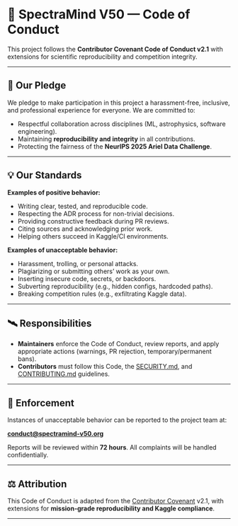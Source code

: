 # 🌌 SpectraMind V50 — Code of Conduct

This project follows the **Contributor Covenant Code of Conduct v2.1** with extensions for scientific reproducibility and competition integrity.

---

## 🤝 Our Pledge

We pledge to make participation in this project a harassment-free, inclusive, and professional experience for everyone.
We are committed to:

* Respectful collaboration across disciplines (ML, astrophysics, software engineering).
* Maintaining **reproducibility and integrity** in all contributions.
* Protecting the fairness of the **NeurIPS 2025 Ariel Data Challenge**.

---

## 💡 Our Standards

**Examples of positive behavior:**

* Writing clear, tested, and reproducible code.
* Respecting the ADR process for non-trivial decisions.
* Providing constructive feedback during PR reviews.
* Citing sources and acknowledging prior work.
* Helping others succeed in Kaggle/CI environments.

**Examples of unacceptable behavior:**

* Harassment, trolling, or personal attacks.
* Plagiarizing or submitting others’ work as your own.
* Inserting insecure code, secrets, or backdoors.
* Subverting reproducibility (e.g., hidden configs, hardcoded paths).
* Breaking competition rules (e.g., exfiltrating Kaggle data).

---

## 🛰️ Responsibilities

* **Maintainers** enforce the Code of Conduct, review reports, and apply appropriate actions (warnings, PR rejection, temporary/permanent bans).
* **Contributors** must follow this Code, the [SECURITY.md](./SECURITY.md), and [CONTRIBUTING.md](./CONTRIBUTING.md) guidelines.

---

## 📢 Enforcement

Instances of unacceptable behavior can be reported to the project team at:

**[conduct@spectramind-v50.org](mailto:conduct@spectramind-v50.org)**

Reports will be reviewed within **72 hours**. All complaints will be handled confidentially.

---

## ⚖️ Attribution

This Code of Conduct is adapted from the [Contributor Covenant](https://www.contributor-covenant.org/) v2.1, with extensions for **mission-grade reproducibility and Kaggle compliance**.

---

